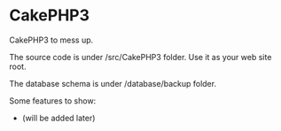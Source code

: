 CakePHP3
========

CakePHP3 to mess up.

The source code is under /src/CakePHP3 folder.  Use it as your web site root.

The database schema is under /database/backup folder.

Some features to show:
- (will be added later)